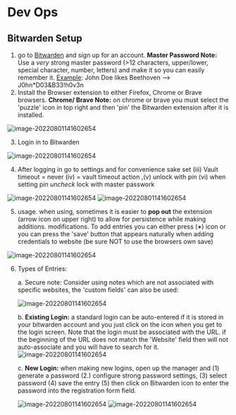 # Dev Ops

## Bitwarden Setup

1. go to [Bitwarden](https://bitwarden.com/) and sign up for an account. **Master Password Note:** Use a *very* strong master password (>12 characters, upper/lower, special character, number, letters) and make it so you can easily remember it. <u>Example</u>: John Doe likes Beethoven --> J0hn*D03&B33!h0v3n
2. Install the Browser extension to either Firefox, Chrome or Brave browsers. **Chrome/ Brave Note:** on chrome or brave you must select the 'puzzle' icon in top right and then 'pin' the Bitwarden extension after it is installed.

<img src="https://github.com/cobyiv/digital-construction-notes/blob/master/assets/Bitwarden___assets/image-20220821103210422.png?raw=true" alt="image-20220801141602654" style="zoom:100%;" />

3. Login in to Bitwarden

  <img src="https://github.com/cobyiv/digital-construction-notes/blob/master/assets/Bitwarden___assets/image-20220821103316545.png?raw=true" alt="image-20220801141602654" style="zoom:100%;" />

4. After logging in go to settings and for convenience sake set (iii) Vault timeout = never (iv) = vault timeout action ,(v) unlock with pin (vi) when setting pin *uncheck* lock with master passwork

<img src="https://github.com/cobyiv/digital-construction-notes/blob/master/assets/Bitwarden___assets/image-20220821103820986.png?raw=true" alt="image-20220801141602654" style="zoom:100%;" />

<img src="https://github.com/cobyiv/digital-construction-notes/blob/master/assets/Bitwarden___assets/image-20220821103935549.png?raw=true" alt="image-20220801141602654" style="zoom:100%;" />

5. usage. when using, sometimes it is easier to **pop out** the extension (arrow icon on upper right) to allow for persistence while making additions. modifications. To add entries you can either press (**+**) icon or you can press the 'save' button that appears naturally when adding credentials to website (be sure NOT to use the browsers own save)

<img src="https://github.com/cobyiv/digital-construction-notes/blob/master/assets/Bitwarden___assets/image-20220821104338870.png?raw=true" alt="image-20220801141602654" style="zoom:100%;" />

6. Types of Entries:

   a. Secure note: Consider using notes which are not associated with specific websites, the 'custom fields' can also be used:
   

   <img src="https://github.com/cobyiv/digital-construction-notes/blob/master/assets/Bitwarden___assets/image-20220821104605666.png?raw=true" alt="image-20220801141602654" style="zoom:100%;" />

   b. **Existing Login:** a standard login can be auto-entered if it is stored in your bitwarden account and you just click on the icon when you get to the login screen. Note that the login must be associated with the URL. if the beginning of the URL does not match the 'Website' field then will not auto-associate and you will have to search for it.
   <img src="https://github.com/cobyiv/digital-construction-notes/blob/master/assets/Bitwarden___assets/image-20220821105025292.png?raw=true" alt="image-20220801141602654" style="zoom:100%;" />
   
   c. **New Login:** when making new logins, open up the manager and (1) generate a password (2.) configure strong password settings, (3) select password (4) save the entry (5) then click on Bitwarden icon to enter the password into the registration form field.
   
   <img src="https://github.com/cobyiv/digital-construction-notes/blob/master/assets/Bitwarden___assets/image-20220821105554192.png?raw=true" alt="image-20220801141602654" style="zoom:100%;" />
   
   
   
   <img src="https://github.com/cobyiv/digital-construction-notes/blob/master/assets/Bitwarden___assets/image-20220821105519827.png?raw=true" alt="image-20220801141602654" style="zoom:100%;" />